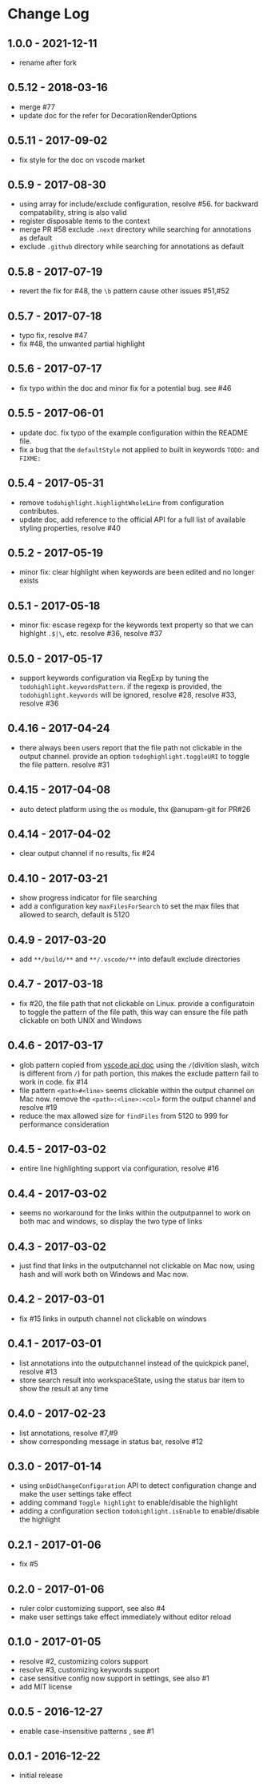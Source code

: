 # Change Log

## 1.0.0 - 2021-12-11
- rename after fork

## 0.5.12 - 2018-03-16
- merge #77
- update doc for the refer for DecorationRenderOptions

## 0.5.11 - 2017-09-02
- fix style for the doc on vscode market

## 0.5.9 - 2017-08-30
- using array for include/exclude configuration, resolve #56. for backward compatability, string is also valid
- register disposable items to the context
- merge PR #58 exclude `.next` directory while searching for annotations as default
- exclude `.github` directory while searching for annotations as default

## 0.5.8 - 2017-07-19
- revert the fix for #48, the `\b` pattern cause other issues #51,#52

## 0.5.7 - 2017-07-18
- typo fix, resolve #47
- fix #48, the unwanted partial highlight

## 0.5.6 - 2017-07-17
- fix typo within the doc and minor fix for a potential bug. see #46

## 0.5.5 - 2017-06-01
- update doc. fix typo of the example configuration within the README file.
- fix a bug that the `defaultStyle` not applied to built in keywords `TODO:` and `FIXME:`

## 0.5.4 - 2017-05-31
- remove `todohighlight.highlightWholeLine` from configuration contributes.
- update doc, add reference to the official API for a full list of available styling properties, resolve #40

## 0.5.2 - 2017-05-19
- minor fix: clear highlight when keywords are been edited and no longer exists

## 0.5.1 - 2017-05-18
- minor fix: escase regexp for the keywords text property so that we can highlght `.$|\`, etc. resolve #36, resolve #37

## 0.5.0 - 2017-05-17
- support keywords configuration via RegExp by tuning the `todohighlight.keywordsPattern`. if the regexp is provided, the `todohighlight.keywords` will be ignored, resolve #28, resolve #33, resolve #36

## 0.4.16 - 2017-04-24
- there always been users report that the file path not clickable in the output channel. provide an option `todoghighlight.toggleURI` to toggle the file pattern. resolve #31

## 0.4.15 - 2017-04-08
- auto detect platform using the `os` module, thx @anupam-git for PR#26

## 0.4.14 - 2017-04-02
- clear output channel if no results, fix #24

## 0.4.10 - 2017-03-21
- show progress indicator for file searching
- add a configuration key `maxFilesForSearch` to set the max files that allowed to search, default is 5120

## 0.4.9 - 2017-03-20
- add `**/build/**` and `**/.vscode/**` into default exclude directories

## 0.4.7 - 2017-03-18
- fix #20, the file path that not clickable on Linux. provide a configuratoin to toggle the pattern of the file path, this way can ensure the file path clickable on both UNIX and Windows

## 0.4.6 - 2017-03-17
- glob pattern copied from [vscode api doc](https://code.visualstudio.com/docs/extensionAPI/vscode-api) using the `∕`(divition slash, witch is different from `/`) for path portion, this makes the exclude pattern fail to work in code. fix #14
- file pattern `<path>#<line>` seems clickable within the output channel on Mac now. remove the `<path>:<line>:<col>` form the output channel and resolve #19
- reduce the max allowed size for `findFiles` from 5120 to 999 for performance consideration

## 0.4.5 - 2017-03-02
- entire line highlighting support via configuration, resolve #16

## 0.4.4 - 2017-03-02
- seems no workaround for the links within the outputpannel to work on both mac and windows, so display the two type of links

## 0.4.3 - 2017-03-02
- just find that links in the outputchannel not clickable on Mac now, using hash and will work both on Windows and Mac now. 

## 0.4.2 - 2017-03-01
- fix #15 links in outputh channel not clickable on windows

## 0.4.1 - 2017-03-01
- list annotations into the outputchannel instead of the quickpick panel, resolve #13
- store search result into workspaceState, using the status bar item to show the result at any time

## 0.4.0 - 2017-02-23
- list annotations, resolve #7,#9
- show corresponding message in status bar, resolve #12

## 0.3.0 - 2017-01-14
- using `onDidChangeConfiguration` API to detect configuration change and make the user settings take effect
- adding command `Toggle highlight` to enable/disable the highlight
- adding a configuration section `todohighlight.isEnable` to enable/disable the highlight

## 0.2.1 - 2017-01-06
- fix #5

## 0.2.0 - 2017-01-06
- ruler color customizing support, see also #4
- make user settings take effect immediately without editor reload

## 0.1.0 - 2017-01-05
- resolve #2, customizing colors support
- resolve #3, customizing keywords support
- case sensitive config now support in settings, see also #1
- add MIT license

## 0.0.5 - 2016-12-27
- enable case-insensitive patterns , see #1

## 0.0.1 - 2016-12-22
- initial release
